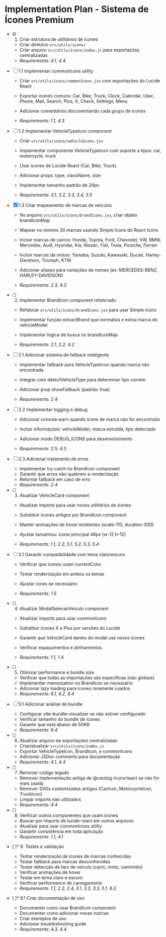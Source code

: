 # Implementation Plan - Sistema de Ícones Premium

- [x] 1. Criar estrutura de utilitários de ícones


  - Criar diretório `src/utils/icons/`
  - Criar arquivo `src/utils/icons/index.js` para exportações centralizadas
  - _Requirements: 4.1, 4.4_



- [ ] 1.1 Implementar commonIcons utility
  - Criar `src/utils/icons/commonIcons.jsx` com exportações do Lucide React
  - Exportar ícones comuns: Car, Bike, Truck, Clock, Calendar, User, Phone, Mail, Search, Plus, X, Check, Settings, Menu
  - Adicionar comentários documentando cada grupo de ícones


  - _Requirements: 1.1, 4.3_

- [ ] 1.2 Implementar VehicleTypeIcon component
  - Criar `src/utils/icons/vehicleIcons.jsx`
  - Implementar componente VehicleTypeIcon com suporte a tipos: car, motorcycle, truck
  - Usar ícones do Lucide React (Car, Bike, Truck)


  - Adicionar props: type, className, size
  - Implementar tamanho padrão de 24px
  - _Requirements: 3.1, 3.2, 3.3, 3.4, 3.5_

- [x] 1.3 Criar mapeamento de marcas de veículos


  - No arquivo `src/utils/icons/brandIcons.jsx`, criar objeto brandIconMap
  - Mapear no mínimo 30 marcas usando Simple Icons do React Icons
  - Incluir marcas de carros: Honda, Toyota, Ford, Chevrolet, VW, BMW, Mercedes, Audi, Hyundai, Kia, Nissan, Fiat, Tesla, Porsche, Ferrari
  - Incluir marcas de motos: Yamaha, Suzuki, Kawasaki, Ducati, Harley-Davidson, Triumph, KTM
  - Adicionar aliases para variações de nomes (ex: MERCEDES-BENZ, HARLEY-DAVIDSON)


  - _Requirements: 2.3, 4.3_

- [ ] 2. Implementar BrandIcon component refatorado
  - Refatorar `src/utils/icons/brandIcons.jsx` para usar Simple Icons

  - Implementar função extractBrand que normaliza e extrai marca do vehicleModel

  - Implementar lógica de busca no brandIconMap
  - _Requirements: 2.1, 2.2, 4.2_


- [ ] 2.1 Adicionar sistema de fallback inteligente
  - Implementar fallback para VehicleTypeIcon quando marca não encontrada

  - Integrar com detectVehicleType para determinar tipo correto


  - Adicionar prop showFallback (padrão: true)
  - _Requirements: 2.4_

- [ ] 2.2 Implementar logging e debug
  - Adicionar console.warn quando ícone de marca não for encontrado
  - Incluir informações: vehicleModel, marca extraída, tipo detectado


  - Adicionar modo DEBUG_ICONS para desenvolvimento
  - _Requirements: 2.5, 4.3_



- [ ] 2.3 Adicionar tratamento de erros
  - Implementar try-catch no BrandIcon component
  - Garantir que erros não quebrem a renderização
  - Retornar fallback em caso de erro
  - _Requirements: 2.4_



- [ ] 3. Atualizar VehicleCard component
  - Atualizar imports para usar novos utilitários de ícones
  - Substituir ícones antigos por BrandIcon component
  - Manter animações de hover existentes (scale-110, duration-300)


  - Ajustar tamanhos: ícone principal 48px (w-12 h-12)
  - _Requirements: 1.1, 2.2, 5.1, 5.2, 5.3, 5.4_



- [ ] 3.1 Garantir compatibilidade com tema claro/escuro
  - Verificar que ícones usam currentColor
  - Testar renderização em ambos os temas
  - Ajustar cores se necessário


  - _Requirements: 1.5_

- [ ] 4. Atualizar ModalSelecaoVeiculo component
  - Atualizar imports para usar commonIcons


  - Substituir ícones X e Plus por versões do Lucide
  - Garantir que VehicleCard dentro do modal use novos ícones
  - Verificar espaçamentos e alinhamentos
  - _Requirements: 1.1, 1.4_

- [ ] 5. Otimizar performance e bundle size
  - Verificar que todas as importações são específicas (não globais)
  - Implementar memoization no BrandIcon se necessário
  - Adicionar lazy loading para ícones raramente usados
  - _Requirements: 6.1, 6.2, 6.4_

- [ ] 5.1 Adicionar análise de bundle
  - Configurar vite-bundle-visualizer se não estiver configurado
  - Verificar tamanho do bundle de ícones
  - Garantir que está abaixo de 50KB
  - _Requirements: 6.4_

- [ ] 6. Atualizar arquivo de exportações centralizadas
  - Criar/atualizar `src/utils/icons/index.js`
  - Exportar VehicleTypeIcon, BrandIcon, e commonIcons
  - Adicionar JSDoc comments para documentação
  - _Requirements: 4.1, 4.4_

- [ ] 7. Remover código legado
  - Remover implementação antiga de @cardog-icons/react se não for mais usada
  - Remover SVGs customizados antigos (CarIcon, MotorcycleIcon, TruckIcon)
  - Limpar imports não utilizados
  - _Requirements: 4.4_

- [ ] 8. Verificar outros componentes que usam ícones
  - Buscar por imports de lucide-react em outros arquivos
  - Atualizar para usar commonIcons utility
  - Garantir consistência em toda aplicação
  - _Requirements: 1.1, 4.1_

- [ ]* 9. Testes e validação
  - Testar renderização de ícones de marcas conhecidas
  - Testar fallback para marcas desconhecidas
  - Testar detecção de tipo de veículo (carro, moto, caminhão)
  - Verificar animações de hover
  - Testar em tema claro e escuro
  - Verificar performance de carregamento
  - _Requirements: 1.1, 2.2, 2.4, 3.1, 3.2, 3.3, 5.1, 6.3_

- [ ]* 9.1 Criar documentação de uso
  - Documentar como usar BrandIcon component
  - Documentar como adicionar novas marcas
  - Criar exemplos de uso
  - Adicionar troubleshooting guide
  - _Requirements: 4.3, 4.4_
